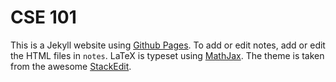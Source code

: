 CSE 101
======

This is a Jekyll website using [Github Pages](http://pages.github.com/). To add or edit notes, add or edit the HTML files in `notes`.
LaTeX is typeset using [MathJax](http://www.mathjax.org/).
The theme is taken from the awesome [StackEdit](https://stackedit.io/).
